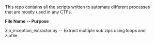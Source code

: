 This repo contains all the scripts written to automate different processes that are mostly used in any CTFs.

**File Name -- Purpose**

zip_inception_extractor.py -- Extract multiple sub zips using loops and zipfile
